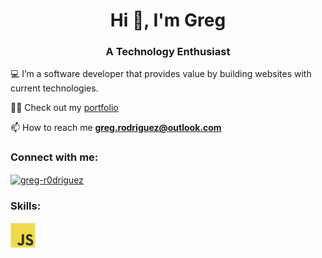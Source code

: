 <h1 align="center">Hi 👋, I'm Greg</h1>
<h3 align="center">A Technology Enthusiast</h3>

💻 I’m a software developer that provides value by building websites with current technologies.

👨‍💻 Check out my [portfolio](https://GregRodriguezJr.github.io/portfolio_v2/)

📫 How to reach me **greg.rodriguez@outlook.com**

<h3 align="left">Connect with me:</h3>
<p align="left">
<a href="https://linkedin.com/in/gregrodriguezjr" target="blank"><img align="center" src="https://raw.githubusercontent.com/rahuldkjain/github-profile-readme-generator/master/src/images/icons/Social/linked-in-alt.svg" alt="greg-r0driguez" height="30" width="40" /></a>
</p>

<h3 align="left">Skills:</h3>
<p align="left"><a href="https://developer.mozilla.org/en-US/docs/Web/JavaScript" target="_blank" rel="noreferrer"> <img src="https://raw.githubusercontent.com/devicons/devicon/master/icons/javascript/javascript-original.svg" alt="javascript" width="40" height="40"/> </a> </p>

